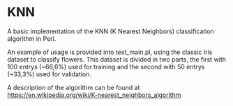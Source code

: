 # KNN

A basic implementation of the KNN (K Nearest Neighbors) classification algorithm in Perl.

An example of usage is provided into test_main.pl, using the classic Iris dataset to classify flowers.
This dataset is divided in two parts, the first with 100 entrys (~66,6%) used for training and the second with 50 entrys (~33,3%) used for validation.


A description of the algorithm can be found at https://en.wikipedia.org/wiki/K-nearest_neighbors_algorithm

